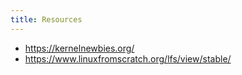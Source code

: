 ```yaml
---
title: Resources
---
```


- https://kernelnewbies.org/
- https://www.linuxfromscratch.org/lfs/view/stable/
